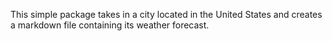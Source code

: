 This simple package takes in a city located in the United States and creates a markdown file containing its weather forecast.